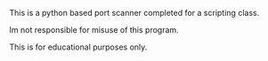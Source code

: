 This is a python based port scanner completed for a scripting class.

Im not responsible for misuse of this program.

This is for educational purposes only.
